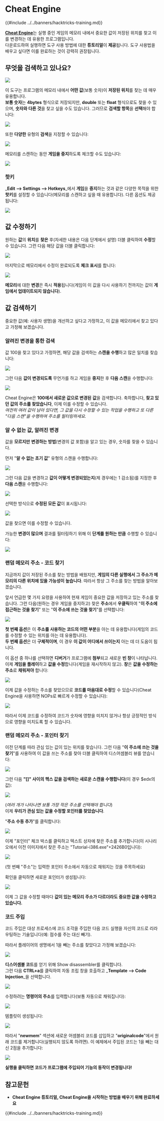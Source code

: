 # Cheat Engine

{{#include ../../banners/hacktricks-training.md}}

[**Cheat Engine**](https://www.cheatengine.org/downloads.php)는 실행 중인 게임의 메모리 내에서 중요한 값이 저장된 위치를 찾고 이를 변경하는 데 유용한 프로그램입니다.\
다운로드하여 실행하면 도구 사용 방법에 대한 **튜토리얼**이 **제공**됩니다. 도구 사용법을 배우고 싶다면 이를 완료하는 것이 강력히 권장됩니다.

## 무엇을 검색하고 있나요?

![](<../../images/image (762).png>)

이 도구는 프로그램의 메모리 내에서 **어떤 값**(보통 숫자)이 **저장된 위치**를 찾는 데 매우 유용합니다.\
**보통 숫자**는 **4bytes** 형식으로 저장되지만, **double** 또는 **float** 형식으로도 찾을 수 있으며, **숫자와 다른 것**을 찾고 싶을 수도 있습니다. 그러므로 **검색할 항목**을 **선택**해야 합니다:

![](<../../images/image (324).png>)

또한 **다양한** 유형의 **검색**을 지정할 수 있습니다:

![](<../../images/image (311).png>)

메모리를 스캔하는 동안 **게임을 중지**하도록 체크할 수도 있습니다:

![](<../../images/image (1052).png>)

### 핫키

_**Edit --> Settings --> Hotkeys**_에서 **게임**을 **중지**하는 것과 같은 다양한 목적을 위한 **핫키**를 설정할 수 있습니다(메모리를 스캔하고 싶을 때 유용합니다). 다른 옵션도 제공됩니다:

![](<../../images/image (864).png>)

## 값 수정하기

원하는 **값**의 **위치**를 **찾은** 후(자세한 내용은 다음 단계에서 설명) 더블 클릭하여 **수정**할 수 있습니다. 그런 다음 해당 값을 더블 클릭합니다:

![](<../../images/image (563).png>)

마지막으로 메모리에서 수정이 완료되도록 **체크 표시**를 합니다:

![](<../../images/image (385).png>)

**메모리**에 대한 **변경**은 즉시 **적용**됩니다(게임이 이 값을 다시 사용하기 전까지는 값이 **게임에서 업데이트되지 않습니다**).

## 값 검색하기

중요한 값(예: 사용자 생명)을 개선하고 싶다고 가정하고, 이 값을 메모리에서 찾고 있다고 가정해 보겠습니다.

### 알려진 변경을 통한 검색

값 100을 찾고 있다고 가정하면, 해당 값을 검색하는 **스캔을 수행**하고 많은 일치를 찾습니다:

![](<../../images/image (108).png>)

그런 다음 **값이 변경되도록** 무언가를 하고 게임을 **중지**한 후 **다음 스캔**을 수행합니다:

![](<../../images/image (684).png>)

Cheat Engine은 **100에서 새로운 값으로 변경된** **값**을 검색합니다. 축하합니다, **찾고 있던 값의 주소를 찾았습니다**, 이제 이를 수정할 수 있습니다.\
_여전히 여러 값이 남아 있다면, 그 값을 다시 수정할 수 있는 작업을 수행하고 또 다른 "다음 스캔"을 수행하여 주소를 필터링하세요._

### 알 수 없는 값, 알려진 변경

값을 **모르지만** **변경하는 방법**(변경의 값 포함)을 알고 있는 경우, 숫자를 찾을 수 있습니다.

먼저 "**알 수 없는 초기 값**" 유형의 스캔을 수행합니다:

![](<../../images/image (890).png>)

그런 다음 값을 변경하고 **값이 어떻게 변경되었는지**(제 경우에는 1 감소됨)를 지정한 후 **다음 스캔**을 수행합니다:

![](<../../images/image (371).png>)

선택한 방식으로 **수정된 모든 값**이 표시됩니다:

![](<../../images/image (569).png>)

값을 찾으면 이를 수정할 수 있습니다.

가능한 **변경이 많으며** 결과를 필터링하기 위해 이 **단계를 원하는 만큼** 수행할 수 있습니다:

![](<../../images/image (574).png>)

### 랜덤 메모리 주소 - 코드 찾기

지금까지 값이 저장된 주소를 찾는 방법을 배웠지만, **게임의 다른 실행에서 그 주소가 메모리의 다른 위치에 있을 가능성이 높습니다**. 따라서 항상 그 주소를 찾는 방법을 알아보겠습니다.

앞서 언급한 몇 가지 요령을 사용하여 현재 게임이 중요한 값을 저장하고 있는 주소를 찾습니다. 그런 다음(원하는 경우 게임을 중지하고) 찾은 **주소**에서 **우클릭**하여 "**이 주소에 접근하는 것을 찾기**" 또는 "**이 주소에 쓰는 것을 찾기**"를 선택합니다:

![](<../../images/image (1067).png>)

**첫 번째 옵션**은 이 **주소를 사용하는 코드의 어떤 부분**을 아는 데 유용합니다(게임의 코드를 수정할 수 있는 위치를 아는 데 유용합니다).\
**두 번째 옵션**은 더 **구체적이며**, 이 경우 **이 값이 어디에서 쓰이는지** 아는 데 더 도움이 됩니다.

이 옵션 중 하나를 선택하면 **디버거**가 프로그램에 **첨부**되고 새로운 **빈 창**이 나타납니다. 이제 **게임을 플레이**하고 **값을 수정**합니다(게임을 재시작하지 않고). **창**은 **값을 수정하는 주소**로 **채워져야** 합니다:

![](<../../images/image (91).png>)

이제 값을 수정하는 주소를 찾았으므로 **코드를 마음대로 수정**할 수 있습니다(Cheat Engine을 사용하면 NOPs로 빠르게 수정할 수 있습니다):

![](<../../images/image (1057).png>)

따라서 이제 코드를 수정하여 코드가 숫자에 영향을 미치지 않거나 항상 긍정적인 방식으로 영향을 미치도록 할 수 있습니다.

### 랜덤 메모리 주소 - 포인터 찾기

이전 단계를 따라 관심 있는 값이 있는 위치를 찾습니다. 그런 다음 "**이 주소에 쓰는 것을 찾기**"를 사용하여 이 값을 쓰는 주소를 찾아 더블 클릭하여 디스어셈블리 뷰를 얻습니다:

![](<../../images/image (1039).png>)

그런 다음 **"\[]" 사이의 헥스 값을 검색하는 새로운 스캔을 수행합니다**(이 경우 $edx의 값):

![](<../../images/image (994).png>)

(_여러 개가 나타나면 보통 가장 작은 주소를 선택해야 합니다_)\
이제 **우리가 관심 있는 값을 수정할 포인터를 찾았습니다**.

"**주소 수동 추가**"를 클릭합니다:

![](<../../images/image (990).png>)

이제 "포인터" 체크 박스를 클릭하고 텍스트 상자에 찾은 주소를 추가합니다(이 시나리오에서 이전 이미지에서 찾은 주소는 "Tutorial-i386.exe"+2426B0입니다):

![](<../../images/image (392).png>)

(첫 번째 "주소"는 입력한 포인터 주소에서 자동으로 채워지는 것을 주목하세요)

확인을 클릭하면 새로운 포인터가 생성됩니다:

![](<../../images/image (308).png>)

이제 그 값을 수정할 때마다 **값이 있는 메모리 주소가 다르더라도 중요한 값을 수정하고 있습니다.**

### 코드 주입

코드 주입은 대상 프로세스에 코드 조각을 주입한 다음 코드 실행을 자신의 코드로 리라우팅하는 기술입니다(예: 점수를 주는 대신 빼기).

따라서 플레이어의 생명에서 1을 빼는 주소를 찾았다고 가정해 보겠습니다:

![](<../../images/image (203).png>)

**디스어셈블 코드**를 얻기 위해 Show disassembler를 클릭합니다.\
그런 다음 **CTRL+a**를 클릭하여 자동 조립 창을 호출하고 _**Template --> Code Injection**_을 선택합니다.

![](<../../images/image (902).png>)

수정하려는 **명령어의 주소**를 입력합니다(보통 자동으로 채워집니다):

![](<../../images/image (744).png>)

템플릿이 생성됩니다:

![](<../../images/image (944).png>)

따라서 "**newmem**" 섹션에 새로운 어셈블리 코드를 삽입하고 "**originalcode**"에서 원래 코드를 제거합니다(실행되지 않도록 하려면). 이 예제에서 주입된 코드는 1을 빼는 대신 2점을 추가합니다:

![](<../../images/image (521).png>)

**실행을 클릭하면 코드가 프로그램에 주입되어 기능의 동작이 변경됩니다!**

## **참고문헌**

- **Cheat Engine 튜토리얼, Cheat Engine을 시작하는 방법을 배우기 위해 완료하세요**

{{#include ../../banners/hacktricks-training.md}}

